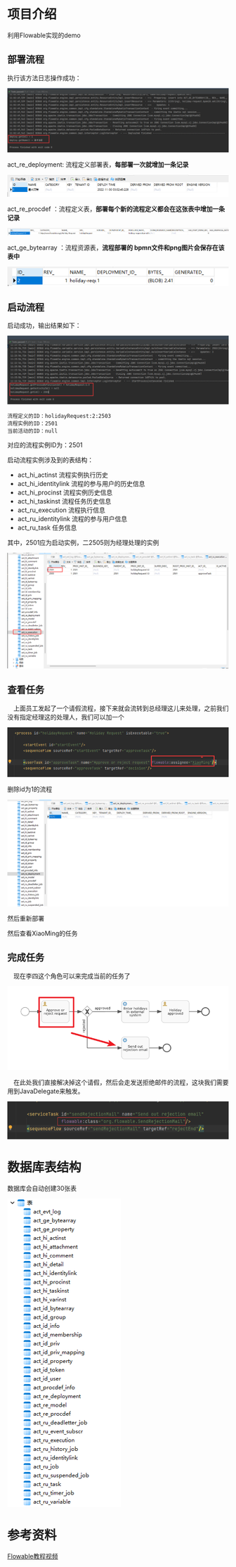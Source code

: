 # 项目介绍

利用Flowable实现的demo



## 部署流程

执行该方法日志操作成功：

![image-20221106110350116](images/image-20221106110350116.png)



act_re_deployment: 流程定义部署表，**每部署一次就增加一条记录**

![image-20221106110506343](images/image-20221106110506343.png)



act_re_procdef ：流程定义表，**部署每个新的流程定义都会在这张表中增加一条记录**

![image-20221106110559585](images/image-20221106110559585.png)



act_ge_bytearray ：流程资源表，**流程部署的 bpmn文件和png图片会保存在该表中**

![image-20221106110710181](images/image-20221106110710181.png)





## 启动流程

启动成功，输出结果如下：

![image-20221106112450370](images/image-20221106112450370.png)

```
流程定义的ID：holidayRequest:2:2503
流程实例的ID：2501
当前活动的ID：null
```

对应的流程实例ID为：2501

启动流程实例涉及到的表结构：

* act_hi_actinst 流程实例执行历史
* act_hi_identitylink 流程的参与用户的历史信息
* act_hi_procinst 流程实例历史信息
* act_hi_taskinst 流程任务历史信息
* act_ru_execution 流程执行信息
* act_ru_identitylink 流程的参与用户信息
* act_ru_task 任务信息



其中，2501应为启动实例，二2505则为经理处理的实例

![image-20221106112900875](images/image-20221106112900875.png)



## 查看任务

&emsp;上面员工发起了一个请假流程，接下来就会流转到总经理这儿来处理，之前我们没有指定经理这的处理人，我们可以加一个

![image-20221106113217364](images/image-20221106113217364.png)



删除id为1的流程

![image-20221106113601493](images/image-20221106113601493.png)



然后重新部署



然后查看XiaoMing的任务



## 完成任务

&emsp;现在李四这个角色可以来完成当前的任务了

![image-20220316111124019](images/image-20220316111124019.png)

&emsp;在此处我们直接解决掉这个请假，然后会走发送拒绝邮件的流程，这块我们需要用到JavaDelegate来触发。

![image-20221106114624005](images/image-20221106114624005.png)







# 数据库表结构

数据库会自动创建30张表

![image-20221106104134397](images/image-20221106104134397.png)



# 参考资料

[Flowable教程视频](https://www.bilibili.com/video/BV1bq4y1v7BQ?p=36&vd_source=52cd9a9deff2e511c87ff028e3bb01d2)